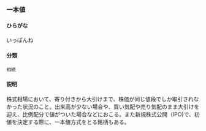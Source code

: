 <div style="display:none;">

## [あ行](securities-terms?id=あ行)

</div>

### 一本値

#### ひらがな

いっぽんね

#### 分類

`相続`

#### 説明

株式相場において、寄り付きから大引けまで、株価が同じ値段でしか取引されなかった状況のこと。出来高が少ない場合や、買い気配や売り気配のまま大引けを迎え、比例配分で値がついた場合などにおこる。また新規株式公開（IPO)で、初値を決定する際に、一本値方式をとる銘柄もある。

<div style="display:none;">

## [か行](securities-terms?id=か行)
## [さ行](securities-terms?id=さ行)
## [た行](securities-terms?id=た行)
## [な行](securities-terms?id=な行)
## [は行](securities-terms?id=は行)
## [ま行](securities-terms?id=ま行)
## [や行](securities-terms?id=や行)
## [ら行](securities-terms?id=ら行)
## [わ行](securities-terms?id=わ行)
## [英数字・記号](securities-terms?id=英数字・記号)

</div>

